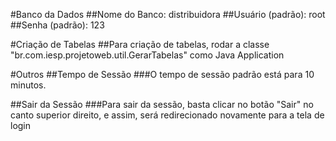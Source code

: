 #Banco da Dados
##Nome do Banco: distribuidora
##Usuário (padrão): root
##Senha (padrão): 123

#Criação de Tabelas
##Para criação de tabelas, rodar a classe "br.com.iesp.projetoweb.util.GerarTabelas" como Java Application

#Outros
##Tempo de Sessão
###O tempo de sessão padrão está para 10 minutos.

##Sair da Sessão
###Para sair da sessão, basta clicar no botão "Sair" no canto superior direito, e assim, será redirecionado novamente para a tela de login
